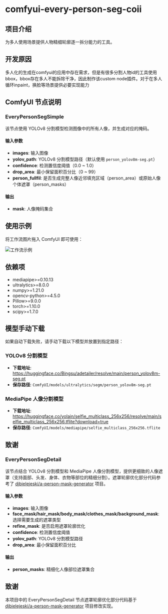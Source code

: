 # comfyui-every-person-seg-coii
## 项目介绍
为多人使用场景提供人物精细轮廓逐一拆分能力的工具。


## 开发原因
多人化的生成在comfyui的应用中存在需求，但是有很多分割人物id的工具使用bbox，bbox存在多人不能拆除干净，因此制作该custom node插件。对于在多人循环inpaint，换脸等场景提供必要实现能力

## ComfyUI 节点说明

### EveryPersonSegSimple

该节点使用 YOLOv8 分割模型检测图像中的所有人像，并生成对应的掩码。


#### 输入参数
- **images**: 输入图像
- **yolov_path**: YOLOv8 分割模型路径（默认使用 `person_yolov8m-seg.pt`）
- **confidence**: 检测置信度阈值（0.0 ~ 1.0）
- **drop_area**: 最小保留面积百分比（0 ~ 99）
- **person_fullfil**: 是否生成完整人像近邻填充区域（person_area）或原始人像个体遮罩（person_masks）

#### 输出
- **mask**: 人像掩码集合

## 使用示例

将工作流图片拖入 ComfyUI 即可使用：

![工作流示例](readme/ComfyUI-workflow.png)


## 依赖项
- mediapipe>=0.10.13
- ultralytics>=8.0.0
- numpy>=1.21.0
- opencv-python>=4.5.0
- Pillow>=9.0.0
- torch>=1.10.0
- scipy>=1.7.0


## 模型手动下载

如果自动下载失败，请手动下载以下模型并放置到指定路径：

### YOLOv8 分割模型
- **下载地址**: https://huggingface.co/Bingsu/adetailer/resolve/main/person_yolov8m-seg.pt
- **保存路径**: `ComfyUI/models/ultralytics/segm/person_yolov8m-seg.pt`

### MediaPipe 人像分割模型
- **下载地址**: https://huggingface.co/yolain/selfie_multiclass_256x256/resolve/main/selfie_multiclass_256x256.tflite?download=true
- **保存路径**: `ComfyUI/models/mediapipe/selfie_multiclass_256x256.tflite`

## 致谢
### EveryPersonSegDetail

该节点结合 YOLOv8 分割模型和 MediaPipe 人像分割模型，提供更细致的人像遮罩（支持面部、头发、身体、衣物等部位的精细分割）。遮罩轮廓优化部分代码参考了 [djbielejeski/a-person-mask-generator](https://github.com/djbielejeski/a-person-mask-generator) 项目。

#### 输入参数
- **images**: 输入图像
- **face_mask/hair_mask/body_mask/clothes_mask/background_mask**: 选择需要生成的遮罩类型
- **refine_mask**: 是否启用遮罩轮廓优化
- **confidence**: 检测置信度阈值
- **yolov_path**: YOLOv8 分割模型路径
- **drop_area**: 最小保留面积百分比

#### 输出
- **person_masks**: 精细化人像部位遮罩集合

## 致谢
本项目中的 EveryPersonSegDetail 节点遮罩轮廓优化部分代码基于 [djbielejeski/a-person-mask-generator](https://github.com/djbielejeski/a-person-mask-generator) 项目修改实现。


